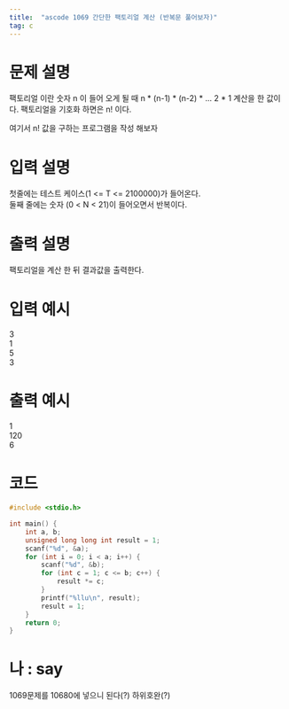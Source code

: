 ```yaml
---
title:  "ascode 1069 간단한 팩토리얼 계산 (반복문 풀어보자)"
tag: c
---
```


# 문제 설명
팩토리얼 이란 숫자 n 이 들어 오게 될 때 n * (n-1) * (n-2) * ... 2 * 1 계산을 한 값이다.
팩토리얼을 기호화 하면은 n! 이다.<br>

여기서 n! 값을 구하는 프로그램을 작성 해보자
# 입력 설명
첫줄에는 테스트 케이스(1 <= T <= 2100000)가 들어온다. <br>
둘째 줄에는 숫자 (0 < N < 21)이 들어오면서 반복이다. <br>
# 출력 설명
팩토리얼을 계산 한 뒤 결과값을 출력한다.

# 입력 예시 
3<br>
1<br>
5<br>
3<br>
# 출력 예시 
1<br>
120<br>
6
# 코드

```c
#include <stdio.h> 

int main() {
    int a, b;
    unsigned long long int result = 1;
    scanf("%d", &a);
    for (int i = 0; i < a; i++) {
        scanf("%d", &b);
        for (int c = 1; c <= b; c++) {
            result *= c;
        }
        printf("%llu\n", result);
        result = 1;
    }
	return 0;
}
```

# 나 : say
1069문제를 10680에 넣으니 된다(?) 하위호완(?)
